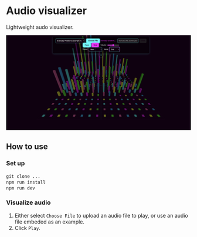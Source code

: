 # Audio visualizer

Lightweight audo visualizer.

![Audio Visualizer Screenshot](./images/example_screenshot.png)

## How to use

### Set up

```shell
git clone ...
npm run install
npm run dev
```

### Visualize audio

1. Either select `Choose File` to upload an audio file to play, or use an audio file embeded as an example.
2. Click `Play`.